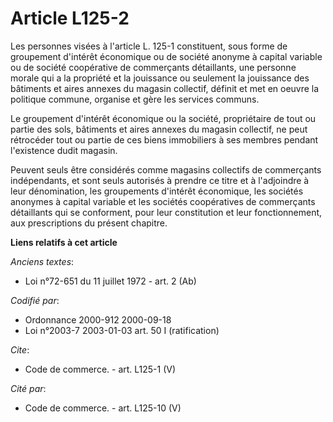 # Article L125-2

Les personnes visées à l'article L. 125-1 constituent, sous forme de groupement d'intérêt économique ou de société anonyme à
capital variable ou de société coopérative de commerçants détaillants, une personne morale qui a la propriété et la
jouissance ou seulement la jouissance des bâtiments et aires annexes du magasin collectif, définit et met en oeuvre la
politique commune, organise et gère les services communs. 

Le groupement d'intérêt économique ou la société, propriétaire de tout ou partie des sols, bâtiments et aires annexes du
magasin collectif, ne peut rétrocéder tout ou partie de ces biens immobiliers à ses membres pendant l'existence dudit
magasin. 

Peuvent seuls être considérés comme magasins collectifs de commerçants indépendants, et sont seuls autorisés à prendre ce
titre et à l'adjoindre à leur dénomination, les groupements d'intérêt économique, les sociétés anonymes à capital variable et
les sociétés coopératives de commerçants détaillants qui se conforment, pour leur constitution et leur fonctionnement, aux
prescriptions du présent chapitre.

**Liens relatifs à cet article**

_Anciens textes_:

  - Loi n°72-651 du 11 juillet 1972 - art. 2 (Ab)

_Codifié par_:

  - Ordonnance 2000-912 2000-09-18
  - Loi n°2003-7 2003-01-03 art. 50 I (ratification)

_Cite_:

  - Code de commerce. - art. L125-1 (V)

_Cité par_:

  - Code de commerce. - art. L125-10 (V)

